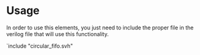 # Usage

In order to use this elements, you just need to include the proper file in the verilog file that will use this functionality.


`include "circular_fifo.svh"
